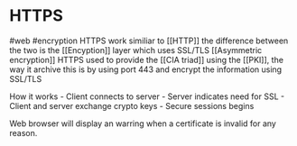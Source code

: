 # HTTPS
#web #encryption 
HTTPS work similiar to [[HTTP]] the difference between the two is the [[Encyption]]  layer which uses SSL/TLS [[Asymmetric encryption]]
HTTPS used to provide the [[CIA triad]] using the [[PKI]], the way it archive this is by 
using port 443 and encrypt the information using SSL/TLS 

How it works 
	- Client connects to server
	-	Server indicates need for SSL 
	-	Client and server exchange crypto keys
	-	Secure sessions begins

Web browser will display an warring when a certificate is invalid for any reason. 

